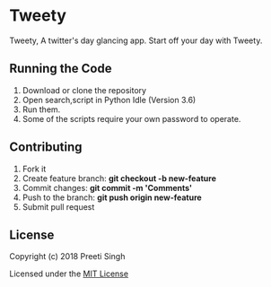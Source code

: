 # Tweety
Tweety, A twitter's day glancing app. Start off your day with Tweety.

## Running the Code
1. Download or clone the repository
2. Open search,script in Python Idle (Version 3.6)
3. Run them.
4. Some of the scripts require your own password to operate.

## Contributing
1. Fork it
2. Create feature branch: **git checkout -b new-feature**
3. Commit changes: **git commit -m 'Comments'**
4. Push to the branch: **git push origin new-feature**
5. Submit pull request

## License
Copyright (c) 2018 Preeti Singh

Licensed under the [MIT License](https://github.com/the-preeti-singh/Tweety/blob/master/LICENSE)
